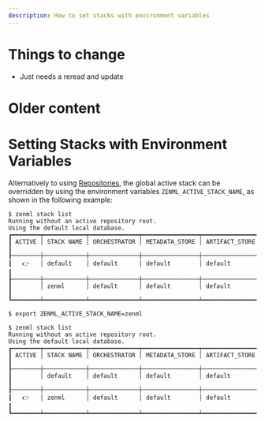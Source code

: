 ```yaml
---
description: How to set stacks with environment variables
---
```


# Things to change

- Just needs a reread and update

# Older content

# Setting Stacks with Environment Variables

Alternatively to using [Repositories](../stacks-repositories/repository.md),
the global active stack can be overridden by using the environment variables
`ZENML_ACTIVE_STACK_NAME`, as shown in the following example:

```
$ zenml stack list
Running without an active repository root.
Using the default local database.
┏━━━━━━━━┯━━━━━━━━━━━━┯━━━━━━━━━━━━━━┯━━━━━━━━━━━━━━━━┯━━━━━━━━━━━━━━━━┓
┃ ACTIVE │ STACK NAME │ ORCHESTRATOR │ METADATA_STORE │ ARTIFACT_STORE ┃
┠────────┼────────────┼──────────────┼────────────────┼────────────────┨
┃   👉   │ default    │ default      │ default        │ default        ┃
┠────────┼────────────┼──────────────┼────────────────┼────────────────┨
┃        │ zenml      │ default      │ default        │ default        ┃
┗━━━━━━━━┷━━━━━━━━━━━━┷━━━━━━━━━━━━━━┷━━━━━━━━━━━━━━━━┷━━━━━━━━━━━━━━━━┛

$ export ZENML_ACTIVE_STACK_NAME=zenml

$ zenml stack list
Running without an active repository root.
Using the default local database.
┏━━━━━━━━┯━━━━━━━━━━━━┯━━━━━━━━━━━━━━┯━━━━━━━━━━━━━━━━┯━━━━━━━━━━━━━━━━┓
┃ ACTIVE │ STACK NAME │ ORCHESTRATOR │ METADATA_STORE │ ARTIFACT_STORE ┃
┠────────┼────────────┼──────────────┼────────────────┼────────────────┨
┃        │ default    │ default      │ default        │ default        ┃
┠────────┼────────────┼──────────────┼────────────────┼────────────────┨
┃   👉   │ zenml      │ default      │ default        │ default        ┃
┗━━━━━━━━┷━━━━━━━━━━━━┷━━━━━━━━━━━━━━┷━━━━━━━━━━━━━━━━┷━━━━━━━━━━━━━━━━┛
```